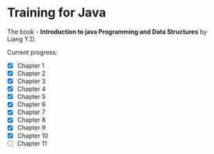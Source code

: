 # Training for Java

The book - **Introduction to java Programming and Data Structures** by Liang Y.D.

Current progress:

- [x] Chapter 1 
- [x] Chapter 2
- [x] Chapter 3
- [x] Chapter 4
- [x] Chapter 5
- [x] Chapter 6
- [x] Chapter 7
- [x] Chapter 8
- [x] Chapter 9
- [x] Chapter 10
- [ ] Chapter 11
